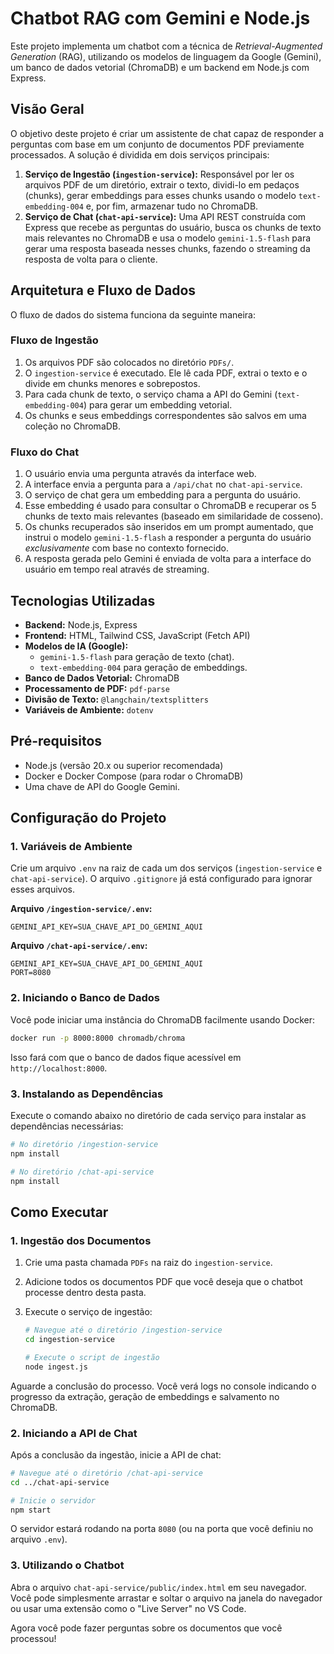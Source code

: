 # Chatbot RAG com Gemini e Node.js

Este projeto implementa um chatbot com a técnica de *Retrieval-Augmented Generation* (RAG), utilizando os modelos de linguagem da Google (Gemini), um banco de dados vetorial (ChromaDB) e um backend em Node.js com Express.

## Visão Geral

O objetivo deste projeto é criar um assistente de chat capaz de responder a perguntas com base em um conjunto de documentos PDF previamente processados. A solução é dividida em dois serviços principais:

1.  **Serviço de Ingestão (`ingestion-service`):** Responsável por ler os arquivos PDF de um diretório, extrair o texto, dividi-lo em pedaços (chunks), gerar embeddings para esses chunks usando o modelo `text-embedding-004` e, por fim, armazenar tudo no ChromaDB.
2.  **Serviço de Chat (`chat-api-service`):** Uma API REST construída com Express que recebe as perguntas do usuário, busca os chunks de texto mais relevantes no ChromaDB e usa o modelo `gemini-1.5-flash` para gerar uma resposta baseada nesses chunks, fazendo o streaming da resposta de volta para o cliente.

## Arquitetura e Fluxo de Dados

O fluxo de dados do sistema funciona da seguinte maneira:

### Fluxo de Ingestão

1.  Os arquivos PDF são colocados no diretório `PDFs/`.
2.  O `ingestion-service` é executado. Ele lê cada PDF, extrai o texto e o divide em chunks menores e sobrepostos.
3.  Para cada chunk de texto, o serviço chama a API do Gemini (`text-embedding-004`) para gerar um embedding vetorial.
4.  Os chunks e seus embeddings correspondentes são salvos em uma coleção no ChromaDB.

### Fluxo do Chat

1.  O usuário envia uma pergunta através da interface web.
2.  A interface envia a pergunta para a `/api/chat` no `chat-api-service`.
3.  O serviço de chat gera um embedding para a pergunta do usuário.
4.  Esse embedding é usado para consultar o ChromaDB e recuperar os 5 chunks de texto mais relevantes (baseado em similaridade de cosseno).
5.  Os chunks recuperados são inseridos em um prompt aumentado, que instrui o modelo `gemini-1.5-flash` a responder a pergunta do usuário *exclusivamente* com base no contexto fornecido.
6.  A resposta gerada pelo Gemini é enviada de volta para a interface do usuário em tempo real através de streaming.

## Tecnologias Utilizadas

* **Backend:** Node.js, Express
* **Frontend:** HTML, Tailwind CSS, JavaScript (Fetch API)
* **Modelos de IA (Google):**
    * `gemini-1.5-flash` para geração de texto (chat).
    * `text-embedding-004` para geração de embeddings.
* **Banco de Dados Vetorial:** ChromaDB
* **Processamento de PDF:** `pdf-parse`
* **Divisão de Texto:** `@langchain/textsplitters`
* **Variáveis de Ambiente:** `dotenv`

## Pré-requisitos

* Node.js (versão 20.x ou superior recomendada)
* Docker e Docker Compose (para rodar o ChromaDB)
* Uma chave de API do Google Gemini.

## Configuração do Projeto

### 1. Variáveis de Ambiente

Crie um arquivo `.env` na raiz de cada um dos serviços (`ingestion-service` e `chat-api-service`). O arquivo `.gitignore` já está configurado para ignorar esses arquivos.

**Arquivo `/ingestion-service/.env`:**

```env
GEMINI_API_KEY=SUA_CHAVE_API_DO_GEMINI_AQUI
```

**Arquivo `/chat-api-service/.env`:**

```env
GEMINI_API_KEY=SUA_CHAVE_API_DO_GEMINI_AQUI
PORT=8080
```

### 2. Iniciando o Banco de Dados

Você pode iniciar uma instância do ChromaDB facilmente usando Docker:

```bash
docker run -p 8000:8000 chromadb/chroma
```

Isso fará com que o banco de dados fique acessível em `http://localhost:8000`.

### 3. Instalando as Dependências

Execute o comando abaixo no diretório de cada serviço para instalar as dependências necessárias:

```bash
# No diretório /ingestion-service
npm install

# No diretório /chat-api-service
npm install
```

## Como Executar

### 1. Ingestão dos Documentos

1.  Crie uma pasta chamada `PDFs` na raiz do `ingestion-service`.
2.  Adicione todos os documentos PDF que você deseja que o chatbot processe dentro desta pasta.
3.  Execute o serviço de ingestão:

    ```bash
    # Navegue até o diretório /ingestion-service
    cd ingestion-service

    # Execute o script de ingestão
    node ingest.js
    ```

Aguarde a conclusão do processo. Você verá logs no console indicando o progresso da extração, geração de embeddings e salvamento no ChromaDB.

### 2. Iniciando a API de Chat

Após a conclusão da ingestão, inicie a API de chat:

```bash
# Navegue até o diretório /chat-api-service
cd ../chat-api-service

# Inicie o servidor
npm start
```

O servidor estará rodando na porta `8080` (ou na porta que você definiu no arquivo `.env`).

### 3. Utilizando o Chatbot

Abra o arquivo `chat-api-service/public/index.html` em seu navegador. Você pode simplesmente arrastar e soltar o arquivo na janela do navegador ou usar uma extensão como o "Live Server" no VS Code.

Agora você pode fazer perguntas sobre os documentos que você processou!
